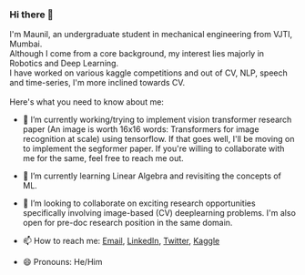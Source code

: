 ### Hi there 👋 
I'm Maunil, an undergraduate student in mechanical engineering from VJTI, Mumbai.<br />
Although I come from a core background, my interest lies majorly in Robotics and Deep Learning.<br />
I have worked on various kaggle competitions and out of CV, NLP, speech and time-series, I'm more inclined towards CV.<br /><br />
Here's what you need to know about me:

- 🔭 I’m currently working/trying to implement vision transformer research paper (An image is worth 16x16 words: Transformers for image recognition at scale) using tensorflow. If that goes well, I'll be moving on to implement the segformer paper. If you're willing to collaborate with me for the same, feel free to reach me out.
- 🌱 I’m currently learning Linear Algebra and revisiting the concepts of ML.
- 👯 I’m looking to collaborate on exciting research opportunities specifically involving image-based (CV) deeplearning problems. I'm also open for pre-doc research position in the same domain.
- 📫 How to reach me: [Email](maunilshah@gmail.com), [LinkedIn](https://www.linkedin.com/in/maunil-shah-2987421a7/), [Twitter](https://twitter.com/MaunilShah10), [Kaggle](https://www.kaggle.com/maunilshah)

- 😄 Pronouns: He/Him
<!--
- ⚡ Fun fact: 
-->
